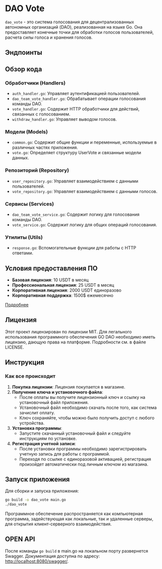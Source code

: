 # DAO Vote

`dao_vote` - это система голосования для децентрализованных автономных организаций (DAO), реализованная на языке Go. Она предоставляет конечные точки для обработки голосов пользователей, расчета силы голоса и хранения голосов.

## Эндпоинты

## Обзор кода

### Обработчики (Handlers)

- `auth_handler.go`: Управляет аутентификацией пользователей.
- `dao_team_vote_handler.go`: Обрабатывает операции голосования команды DAO.
- `vote_handler.go`: Содержит HTTP обработчики для действий, связанных с голосованием.
- `withdraw_handler.go`: Управляет выводом голосов.

### Модели (Models)

- `common.go`: Содержит общие функции и переменные, используемые в различных частях приложения.
- `vote.go`: Определяет структуру UserVote и связанные модели данных.

### Репозиторий (Repository)

- `user_repository.go`: Управляет взаимодействием с данными пользователей.
- `vote_repository.go`: Управляет взаимодействием с данными голосов.

### Сервисы (Services)

- `dao_team_vote_service.go`: Содержит логику для голосования команды DAO.
- `vote_service.go`: Содержит логику для общих операций голосования.

### Утилиты (Utils)

- `response.go`: Вспомогательные функции для работы с HTTP ответами.

## Условия предоставления ПО

- **Базовая лицензия**: 10 USDT в месяц
- **Профессиональная лицензия**: 25 USDT в месяц
- **Корпоративная лицензия**: 2000 USDT единоразово
- **Корпоративная поддержка**: 1500$ ежемесячно

[Подробнее](#)

## Лицензия

Этот проект лицензирован по лицензии MIT. Для легального использования программного обеспечения GO DAO необходимо иметь лицензию, дающую права на платформе. Подробности см. в файле LICENSE.

## Инструкция

### Как все происходит

1. **Покупка лицензии**: Лицензия покупается в магазине.
2. **Получение ключа и установочного файла**: 
    - После оплаты вы получите лицензионный ключ и ссылку на установочный файл приложения.
    - Установочный файл необходимо скачать после того, как система зачислит оплату.
    - Ключ сохраняйте, чтобы можно было получить доступ с любого устройства.
3. **Установка программы**: 
    - Запустите скачанный установочный файл и следуйте инструкциям по установке.
4. **Регистрация учетной записи**:
    - После установки программы необходимо зарегистрировать учетную запись для работы с программой.
    - Переходя по ссылке с единоразовой активацией, регистрация произойдет автоматически под личным ключом из магазина.

## Запуск приложения

Для сборки и запуска приложения:

```sh
go build -o dao_vote main.go
./dao_vote
```

Программное обеспечение распространяется как компьютерная программа, задействующая как локальные, так и удаленные серверы, для открытия клиент-серверного взаимодействия.

## OPEN API

После команды `go build` в main.go на локальном порту развернется Swagger. Документация доступна по адресу: [http://localhost:8080/swagger/](http://localhost:8080/swagger/).
